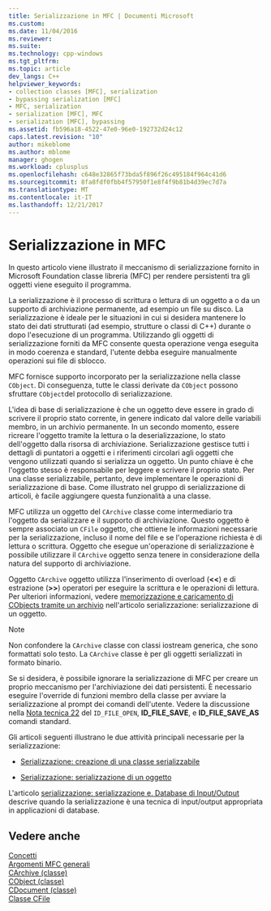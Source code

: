 ```yaml
---
title: Serializzazione in MFC | Documenti Microsoft
ms.custom: 
ms.date: 11/04/2016
ms.reviewer: 
ms.suite: 
ms.technology: cpp-windows
ms.tgt_pltfrm: 
ms.topic: article
dev_langs: C++
helpviewer_keywords:
- collection classes [MFC], serialization
- bypassing serialization [MFC]
- MFC, serialization
- serialization [MFC], MFC
- serialization [MFC], bypassing
ms.assetid: fb596a18-4522-47e0-96e0-192732d24c12
caps.latest.revision: "10"
author: mikeblome
ms.author: mblome
manager: ghogen
ms.workload: cplusplus
ms.openlocfilehash: c648e32865f73bda5f896f26c495184f964c41d6
ms.sourcegitcommit: 8fa8fdf0fbb4f57950f1e8f4f9b81b4d39ec7d7a
ms.translationtype: MT
ms.contentlocale: it-IT
ms.lasthandoff: 12/21/2017
---
```

# <a name="serialization-in-mfc"></a>Serializzazione in MFC
In questo articolo viene illustrato il meccanismo di serializzazione fornito in Microsoft Foundation classe libreria (MFC) per rendere persistenti tra gli oggetti viene eseguito il programma.  
  
 La serializzazione è il processo di scrittura o lettura di un oggetto a o da un supporto di archiviazione permanente, ad esempio un file su disco. La serializzazione è ideale per le situazioni in cui si desidera mantenere lo stato dei dati strutturati (ad esempio, strutture o classi di C++) durante o dopo l'esecuzione di un programma. Utilizzando gli oggetti di serializzazione forniti da MFC consente questa operazione venga eseguita in modo coerenza e standard, l'utente debba eseguire manualmente operazioni sui file di sblocco.  
  
 MFC fornisce supporto incorporato per la serializzazione nella classe `CObject`. Di conseguenza, tutte le classi derivate da `CObject` possono sfruttare `CObject`del protocollo di serializzazione.  
  
 L'idea di base di serializzazione è che un oggetto deve essere in grado di scrivere il proprio stato corrente, in genere indicato dal valore delle variabili membro, in un archivio permanente. In un secondo momento, essere ricreare l'oggetto tramite la lettura o la deserializzazione, lo stato dell'oggetto dalla risorsa di archiviazione. Serializzazione gestisce tutti i dettagli di puntatori a oggetti e i riferimenti circolari agli oggetti che vengono utilizzati quando si serializza un oggetto. Un punto chiave è che l'oggetto stesso è responsabile per leggere e scrivere il proprio stato. Per una classe serializzabile, pertanto, deve implementare le operazioni di serializzazione di base. Come illustrato nel gruppo di serializzazione di articoli, è facile aggiungere questa funzionalità a una classe.  
  
 MFC utilizza un oggetto del `CArchive` classe come intermediario tra l'oggetto da serializzare e il supporto di archiviazione. Questo oggetto è sempre associato un `CFile` oggetto, che ottiene le informazioni necessarie per la serializzazione, incluso il nome del file e se l'operazione richiesta è di lettura o scrittura. Oggetto che esegue un'operazione di serializzazione è possibile utilizzare il `CArchive` oggetto senza tenere in considerazione della natura del supporto di archiviazione.  
  
 Oggetto `CArchive` oggetto utilizza l'inserimento di overload (**<\<**) e di estrazione (**>>**) operatori per eseguire la scrittura e le operazioni di lettura. Per ulteriori informazioni, vedere [memorizzazione e caricamento di CObjects tramite un archivio](../mfc/storing-and-loading-cobjects-via-an-archive.md) nell'articolo serializzazione: serializzazione di un oggetto.  
  
> [!NOTE]
>  Non confondere la `CArchive` classe con classi iostream generica, che sono formattati solo testo. La `CArchive` classe è per gli oggetti serializzati in formato binario.  
  
 Se si desidera, è possibile ignorare la serializzazione di MFC per creare un proprio meccanismo per l'archiviazione dei dati persistenti. È necessario eseguire l'override di funzioni membro della classe per avviare la serializzazione al prompt dei comandi dell'utente. Vedere la discussione nella [Nota tecnica 22](../mfc/tn022-standard-commands-implementation.md) del `ID_FILE_OPEN`, **ID_FILE_SAVE**, e **ID_FILE_SAVE_AS** comandi standard.  
  
 Gli articoli seguenti illustrano le due attività principali necessarie per la serializzazione:  
  
-   [Serializzazione: creazione di una classe serializzabile](../mfc/serialization-making-a-serializable-class.md)  
  
-   [Serializzazione: serializzazione di un oggetto](../mfc/serialization-serializing-an-object.md)  
  
 L'articolo [serializzazione: serializzazione e. Database di Input/Output](../mfc/serialization-serialization-vs-database-input-output.md) descrive quando la serializzazione è una tecnica di input/output appropriata in applicazioni di database.  
  
## <a name="see-also"></a>Vedere anche  
 [Concetti](../mfc/mfc-concepts.md)   
 [Argomenti MFC generali](../mfc/general-mfc-topics.md)   
 [CArchive (classe)](../mfc/reference/carchive-class.md)   
 [CObject (classe)](../mfc/reference/cobject-class.md)   
 [CDocument (classe)](../mfc/reference/cdocument-class.md)   
 [Classe CFile](../mfc/reference/cfile-class.md)
